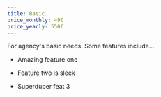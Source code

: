 ```yaml
---
title: Basic
price_monthly: 49€
price_yearly: 550€
---
```

For agency's basic needs. Some features include...

* Amazing feature one

* Feature two is sleek

* Superduper feat 3